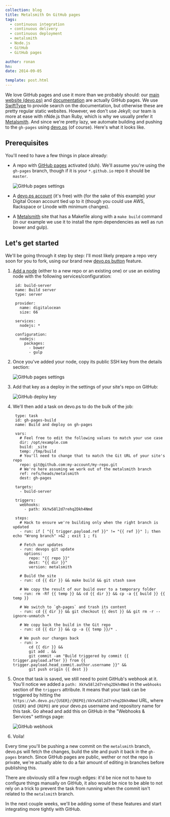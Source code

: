 ```yaml
---
collection: blog
title: Metalsmith On GitHub pages
tags:
  - continuous integration
  - continuous delivery
  - continuous deployment
  - metalsmith
  - Node.js
  - GitHub
  - GitHub pages

author: ronan
hn:
date: 2014-09-05

template: post.html
---
```


We love GitHub pages and use it more than we probably should: our [main website (devo.ps)](http://devo.ps) and [documentation](http://docs.devo.ps) are actually GitHub pages. We use [SwiftType](https://swiftype.com/) to provide search on the documentation, but otherwise these are pretty regular static websites. However, we don't use Jekyll; our team is more at ease with nNde.js than Ruby, which is why we usually prefer it [Metalsmith](http://www.metalsmith.io/). And since we're pretty lazy, we automate building and pushing to the `gh-pages` using [devo.ps](http://devo.ps) (of course). Here's what it looks like.

## Prerequisites

You'll need to have a few things in place already:

- A repo with [GitHub pages](https://pages.github.com/) activated (duh). We'll assume you're using the `gh-pages` branch, though if it is your `*.github.io` repo it should be `master`.

    ![GitHub pages settings](http://devo.ps/images/posts/github-pages-settings.png)

- A [devo.ps account](http:/app.devo.ps/) (it's free) with (for the sake of this example) your Digital Ocean account tied up to it (though you could use AWS, Rackspace or Linode with minimum changes).

- A [Metalsmith](http://) site that has a Makefile along with a `make build` command (in our example we use it to install the npm dependencies as well as run bower and gulp).

## Let's get started

We'll be going through it step by step: I'll most likely prepare a repo very soon for you to fork, using our brand new [devo.ps button](http://devo.ps/blog/one-click-deploy-of-your-infrastructure/) feature.

1. [Add a node](http://docs.devo.ps/how-to/add-a-node/) (either to a new repo or an existing one) or use an existing node with the following services/configuration:

        id: build-server
        name: Build server
        type: server
        
        provider:
          name: digitalocean
          size: 66
        
        services:
          nodejs: *
          
        configuration:
          nodejs:
            packages:
              - bower
              - gulp

1. Once you've added your node, copy its public SSH key from the details section:

    ![GitHub pages settings](http://devo.ps/images/posts/devops-ssh-key.png)

1. Add that key as a deploy in the settings of your site's repo on GitHub:

    ![GitHub deploy key](http://devo.ps/images/posts/github-deploy-keys.png)

1. We'll then add a task on devo.ps to do the bulk of the job:

        type: task
        id: gh-pages-build
        name: Build and deploy on gh-pages

        vars:
          # Feel free to edit the following values to match your use case
          dir: /opt/example.com
          build: _site
          temp: /tmp/build
          # You'll need to change that to match the Git URL of your site's repo
          repo: git@github.com:my-account/my-repo.git
          # We're here assuming we work out of the metalsmith branch
          ref: refs/heads/metalsmith
          dest: gh-pages
          
        targets:
          - build-server

        triggers:
          webhooks:
            - path: XkYw58l2d7rehq2Dkh4Nmd

        steps:
          # Hack to ensure we're building only when the right branch is updated
          - run: if [ "{{ trigger.payload.ref }}" != "{{ ref }}" ]; then echo "Wrong branch" >&2 ; exit 1 ; fi
          
          # Fetch our updates
          - run: devops git update
            options:
              repo: "{{ repo }}"
              dest: "{{ dir }}"
              version: metalsmith
          
          # Build the site
          - run: cd {{ dir }} && make build && git stash save
          
          # We copy the result of our build over to a temporary folder
          - run: rm -Rf {{ temp }} && cd {{ dir }} && cp -a {{ build }} {{ temp }}

          # We switch to `gh-pages` and trash its content
          - run: cd {{ dir }} && git checkout {{ dest }} && git rm -r --ignore-unmatch * 
          
          # We copy back the build in the Git repo
          - run: cd {{ dir }} && cp -a {{ temp }}/* .
          
          # We push our changes back
          - run: > 
              cd {{ dir }} && 
              git add . && 
              git commit -am "Build triggered by commit {{ trigger.payload.after }} from {{ trigger.payload.head_commit.author.username }}" && 
              git push origin {{ dest }}

1. Once that task is saved, we still need to point GitHub's webhook at it. You'll notice we added a `path: XkYw58l2d7rehq2Dkh4Nmd` in the `webhooks` section of the `triggers` attribute. It means that your task can be triggered by hitting the `https://wh.devo.ps/{USER}/{REPO}/XkYw58l2d7rehq2Dkh4Nmd` URL, where `{USER}` and `{REPO}` are your devo.ps username and repository name for this task. Go ahead and add this on GitHub in the "Webhooks & Services" settings page:

    ![GitHub webhook](http://devo.ps/images/posts/github-webhook.png)

1. Voila!

Every time you'll be pushing a new commit on the `metalsmith` branch, devo.ps will fetch the changes, build the site and push it back in the `gh-pages` branch. Since GitHub pages are public, wether or not the repo is private, we're actually able to do a fair amount of editing in branches before publishing this.

There are obviously still a few rough edges: it'd be nice not to have to configure things manually on GitHub, it also would be nice to be able to not rely on a trick to prevent the task from running when the commit isn't related to the `metalsmith` branch.

In the next couple weeks, we'll be adding some of these features and start integrating more tightly with GitHub.

